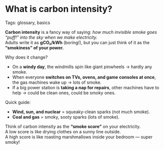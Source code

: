 # What is carbon intensity?  
Tags: glossary, basics  

**Carbon intensity** is a fancy way of saying: *how much invisible smoke goes “puff!” into the sky when we make electricity.*  
Adults write it as **gCO₂/kWh** (boring!), but you can just think of it as the **“smokiness” of your power.**  

Why does it change?  
- On a **windy day**, the windmills spin like giant pinwheels → hardly any smoke.  
- When everyone **switches on TVs, ovens, and game consoles at once**, the gas machines wake up → lots of smoke.  
- If a big power station is **taking a nap for repairs**, other machines have to help → could be clean ones, could be smoky ones.  

Quick guide:  
- **Wind, sun, and nuclear** = squeaky-clean sparks (not much smoke).  
- **Coal and gas** = smoky, sooty sparks (lots of smoke).  

Think of carbon intensity as the **“smoke score”** on your electricity.  
A low score is like drying clothes on a sunny line outside.  
A high score is like roasting marshmallows inside your bedroom — super smoky!  